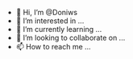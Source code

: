- 👋 Hi, I’m @Doniws
- 👀 I’m interested in ...
- 🌱 I’m currently learning ...
- 💞️ I’m looking to collaborate on ...
- 📫 How to reach me ...

<!---
Doniws/Doniws is a ✨ special ✨ repository because its `README.md` (this file) appears on your GitHub profile.
You can click the Preview link to take a look at your changes.
--->
